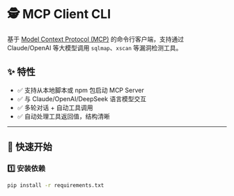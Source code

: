# 🕵️ MCP Client CLI

基于 [Model Context Protocol (MCP)](https://modelcontextprotocol.io) 的命令行客户端，支持通过 Claude/OpenAI 等大模型调用 `sqlmap`、`xscan` 等漏洞检测工具。

## ✨ 特性

- ✅ 支持从本地脚本或 npm 包启动 MCP Server
- ✅ 与 Claude/OpenAI/DeepSeek 语言模型交互
- ✅ 多轮对话 + 自动工具调用
- ✅ 自动处理工具返回值，结构清晰

---

## 🚀 快速开始

### 1️⃣ 安装依赖

```bash
pip install -r requirements.txt